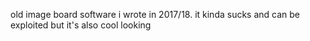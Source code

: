 old image board software i wrote in 2017/18. it kinda sucks and can be exploited but it's also cool looking
